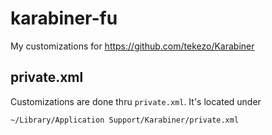 # karabiner-fu
My customizations for https://github.com/tekezo/Karabiner

## private.xml

Customizations are done thru `private.xml`.
It's located under

```
~/Library/Application Support/Karabiner/private.xml
```
